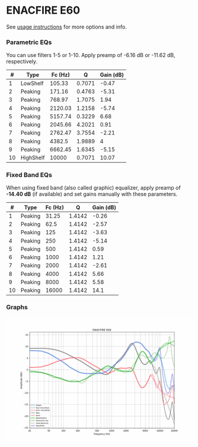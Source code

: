 # ENACFIRE E60
See [usage instructions](https://github.com/jaakkopasanen/AutoEq#usage) for more options and info.

### Parametric EQs
You can use filters 1-5 or 1-10. Apply preamp of -6.16 dB or -11.62 dB, respectively.

|   # | Type      |   Fc (Hz) |      Q |   Gain (dB) |
|-----|-----------|-----------|--------|-------------|
|   1 | LowShelf  |    105.33 | 0.7071 |       -0.47 |
|   2 | Peaking   |    171.16 | 0.4763 |       -5.31 |
|   3 | Peaking   |    768.97 | 1.7075 |        1.94 |
|   4 | Peaking   |   2120.03 | 1.2158 |       -5.74 |
|   5 | Peaking   |   5157.74 | 0.3229 |        6.68 |
|   6 | Peaking   |   2045.66 | 4.2021 |        0.91 |
|   7 | Peaking   |   2762.47 | 3.7554 |       -2.21 |
|   8 | Peaking   |   4382.5  | 1.9889 |        4    |
|   9 | Peaking   |   6662.45 | 1.6345 |       -5.15 |
|  10 | HighShelf |  10000    | 0.7071 |       10.07 |

### Fixed Band EQs
When using fixed band (also called graphic) equalizer, apply preamp of **-14.40 dB** (if available) and set gains manually with these parameters.

|   # | Type    |   Fc (Hz) |      Q |   Gain (dB) |
|-----|---------|-----------|--------|-------------|
|   1 | Peaking |     31.25 | 1.4142 |       -0.26 |
|   2 | Peaking |     62.5  | 1.4142 |       -2.57 |
|   3 | Peaking |    125    | 1.4142 |       -3.63 |
|   4 | Peaking |    250    | 1.4142 |       -5.14 |
|   5 | Peaking |    500    | 1.4142 |        0.59 |
|   6 | Peaking |   1000    | 1.4142 |        1.21 |
|   7 | Peaking |   2000    | 1.4142 |       -2.61 |
|   8 | Peaking |   4000    | 1.4142 |        5.66 |
|   9 | Peaking |   8000    | 1.4142 |        5.58 |
|  10 | Peaking |  16000    | 1.4142 |       14.1  |

### Graphs
![](./ENACFIRE%20E60.png)
